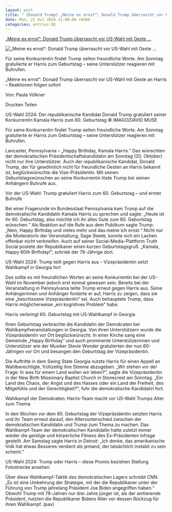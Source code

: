 ```yaml
---
layout: post
title: " [Donald Trump] „Meine es ernst“: Donald Trump überrascht vor US-Wahl mit Geste ..."
date: Mon, 21 Oct 2024 21:00:00 +0200
categories: entries DE
---
```

[„Meine es ernst“: Donald Trump überrascht vor US-Wahl mit Geste ...](https://www.fr.de/politik/donald-trump-us-wahl-2024-kamala-harris-geburtstag-wahlkampf-auftritt-zr-93367216.html)

![„Meine es ernst“: Donald Trump überrascht vor US-Wahl mit Geste ...](https://www.fr.de/assets/images/35/940/35940669-donald-trump-kamala-harris-us-wahl-geburtstag-alter-wahlkampf-13OPwKa19Bfe.jpg)

Für seine Konkurrentin findet Trump selten freundliche Worte. Am Sonntag gratulierte er Harris zum Geburtstag – seine Unterstützer reagieren mit Buhrufen.

„Meine es ernst“: Donald Trump überrascht vor US-Wahl mit Geste an Harris – Reaktionen folgen sofort

Von: Paula Völkner

Drucken Teilen

US-Wahl 2024: Der republikanische Kandidat Donald Trump gratuliert seiner Konkurrentin Kamala Harris zum 60. Geburtstag © IMAGO/DAVID MUSE

Für seine Konkurrentin findet Trump selten freundliche Worte. Am Sonntag gratulierte er Harris zum Geburtstag – seine Unterstützer reagieren mit Buhrufen.

Lancaster, Pennsylvania – „Happy Birthday, Kamala Harris.“ Das wünschten der demokratischen Präsidentschaftskandidatin am Sonntag (20. Oktober) nicht nur ihre Unterstützer. Auch der republikanische Kandidat, Donald Trump, der für gewöhnlich nicht für freundliche Gesten an Harris bekannt ist, beglückwünschte die Vize-Präsidentin. Mit seinen Geburtstagswünschen an seine Konkurrentin löste Trump bei seinen Anhängern Buhrufe aus.

Vor der US-Wahl: Trump gratuliert Harris zum 60. Geburtstag – und erntet Buhrufe

Bei einer Fragerunde im Bundesstaat Pennsylvania kam Trump auf die demokratische Kandidatin Kamala Harris zu sprechen und sagte: „Heute ist ihr 60. Geburtstag, also möchte ich ihr alles Gute zum 60. Geburtstag wünschen.“ Als Reaktion auf die Rufe aus dem Publikum sagte Trump: „Nein, Happy Birthday und vieles mehr und das meine ich ernst.“ Nicht nur die Moderatorin der Veranstaltung, Sage Steele, konnte sich ein Lachen offenbar nicht verkneifen. Auch auf seiner Social-Media-Plattform Truth Social postete der Republikaner einen kurzen Geburtstagsgruß. „Kamala, Happy 60th Birthday!“, schrieb der 78-Jährige dort.

US-Wahl 2024: Trump teilt gegen Harris aus – Vizepräsidentin setzt Wahlkampf in Georgia fort

Das sollte es mit freundlichen Worten an seine Konkurrentin bei der US-Wahl im November jedoch erst einmal gewesen sein. Bereits bei der Veranstaltung in Pennsylvania teilte Trump erneut gegen Harris aus. Seine Anhängerinnen und Anhänger forderte er auf, Harris zu zeigen, dass sie eine „beschissene Vizepräsidentin“ sei. Auch behauptete Trump, dass Harris möglicherweise „ein kognitives Problem“ habe.

Harris verbringt 60. Geburtstag mit US-Wahlkampf in Georgia

Ihren Geburtstag verbrachte die Kandidatin der Demokraten bei Wahlkampfveranstaltungen in Georgia. Von ihren Unterstützern wurde die Vizepräsidentin vor Ort beglückwünscht. In einer Kirche sang eine Gemeinde „Happy Birthday“ und auch prominente Unterstützerinnen und Unterstützer wie der Musiker Stevie Wonder gratulierten der nun 60-Jährigen vor Ort und besangen den Geburtstag der Vizepräsidentin.

Die Auftritte in dem Swing State Georgia nutzte Harris für einen Appell an Wahlberechtigte, frühzeitig ihre Stimme abzugeben. „Wir stehen vor der Frage: In was für einem Land wollen wir leben?“, sagte die Vizepräsidentin in der New Birth Missionary Baptist Church in Stonecrest am Sonntag. „Ein Land des Chaos, der Angst und des Hasses oder ein Land der Freiheit, des Mitgefühls und der Gerechtigkeit?“, fuhr die demokratische Kandidatin fort.

Wahlkampf der Demokraten: Harris-Team macht vor US-Wahl Trumps Alter zum Thema

In den Wochen vor dem 60. Geburtstag der Vizepräsidentin setzten Harris und ihr Team erneut darauf, den Altersunterschied zwischen der demokratischen Kandidatin und Trump zum Thema zu machen. Das Wahlkampf-Team der demokratischen Kandidatin hatte zuletzt immer wieder die geistige und körperliche Fitness des Ex-Präsidenten infrage gestellt. Am Samstag sagte Harris in Detroit: „Ich denke, das amerikanische Volk hat etwas Besseres verdient als jemand, der tatsächlich instabil zu sein scheint.“

US-Wahl 2024: Trump oder Harris – diese Promis beziehen Stellung Fotostrecke ansehen

Über diese Wahlkampf-Taktik des demokratischen Lagers schreibt CNN: „Es ist eine Umkehrung der Strategie, mit der die Republikaner unter der Führung von Trump jahrelang Präsident Joe Biden angegriffen haben.“ Obwohl Trump mit 78-Jahren nur drei Jahre jünger ist, als der amtierende Präsident, nutzten die Republikaner Bidens Alter vor dessen Rückzug für ihren Wahlkampf. (pav)

